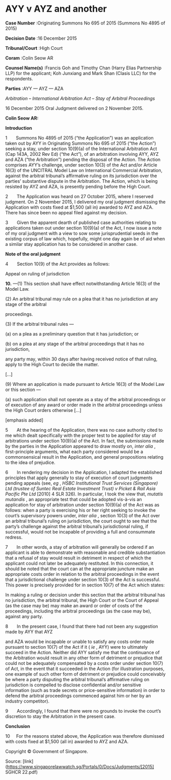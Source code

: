 # AYY v AYZ and another 



**Case Number** :Originating Summons No 695 of 2015 (Summons No 4895 of 2015) 

**Decision Date** :16 December 2015 

**Tribunal/Court** :High Court 

**Coram** :Colin Seow AR 

**Counsel Name(s)** :Francis Goh and Timothy Chan (Harry Elias Partnership LLP) for the applicant; Koh Junxiang and Mark Shan (Clasis LLC) for the respondents. 

**Parties** :AYY — AYZ — AZA 

_Arbitration_ – _International Arbitration Act_ – _Stay of Arbitral Proceedings_ 

16 December 2015 Oral Judgment delivered on 2 November 2015. 

**Colin Seow AR:** 

**Introduction** 

1       Summons No 4895 of 2015 (“the Application”) was an application taken out by AYY in Originating Summons No 695 of 2015 (“the Action”) seeking a stay, under section 10(9)(a) of the International Arbitration Act (Cap 143A, 2002 Rev Ed) (“the Act”), of an arbitration involving AYY, AYZ and AZA (“the Arbitration”) pending the disposal of the Action. The Action comprises AYY’s challenge, under section 10(3) of the Act and/or Article 16(3) of the UNCITRAL Model Law on International Commercial Arbitration, against the arbitral tribunal’s affirmative ruling on its jurisdiction over the parties’ substantive dispute in the Arbitration. The Action, which is being resisted by AYZ and AZA, is presently pending before the High Court. 

2       The Application was heard on 27 October 2015, where I reserved judgment. On 2 November 2015, I delivered my oral judgment dismissing the Application with costs fixed at $1,500 (all in) awarded to AYZ and AZA. There has since been no appeal filed against my decision. 

3       Given the apparent dearth of published case authorities relating to applications taken out under section 10(9)(a) of the Act, I now issue a note of my oral judgment with a view to sow some jurisprudential seeds in the existing corpus of law which, hopefully, might one day again be of aid when a similar stay application has to be considered in another case. 

**Note of the oral judgment** 

4       Section 10(9) of the Act provides as follows: 

 Appeal on ruling of jurisdiction 

**10.** —(1) This section shall have effect notwithstanding Article 16(3) of the Model Law. 

 (2) An arbitral tribunal may rule on a plea that it has no jurisdiction at any stage of the arbitral 


 proceedings. 

 (3) If the arbitral tribunal rules — 

 (a) on a plea as a preliminary question that it has jurisdiction; or 

 (b) on a plea at any stage of the arbitral proceedings that it has no jurisdiction, 

 any party may, within 30 days after having received notice of that ruling, apply to the High Court to decide the matter. 

 [...] 

 (9) Where an application is made pursuant to Article 16(3) of the Model Law or this section — 

 (a) such application shall not operate as a stay of the arbitral proceedings or of execution of any award or order made in the arbitral proceedings unless the High Court orders otherwise [...] 

 [emphasis added] 

5       At the hearing of the Application, there was no case authority cited to me which dealt specifically with the proper test to be applied for stay of arbitrations under section 10(9)(a) of the Act. In fact, the submissions made by the parties in the Application appeared to draw mostly on, _inter alia_ , first-principle arguments, what each party considered would be a commonsensical result in the Application, and general propositions relating to the idea of prejudice. 

6       In rendering my decision in the Application, I adapted the established principles that apply generally to stay of execution of court judgments pending appeals (see, _eg_ , _HSBC Institutional Trust Services (Singapore) Ltd (trustee of Suntec Real Estate Investment Trust) v Picket & Rail Asia Pacific Pte Ltd_ <span class="citation">[2010] 4 SLR 326</span>). In particular, I took the view that, _mutatis mutandis_ , an appropriate test that could be adopted vis-à-vis an application for stay of arbitration under section 10(9)(a) of the Act was as follows: when a party is exercising his or her right seeking to invoke the court’s supervisory powers under, _inter alia_ , section 10(3) of the Act over an arbitral tribunal’s ruling on jurisdiction, the court ought to see that the party’s challenge against the arbitral tribunal’s jurisdictional ruling, if successful, would not be incapable of providing a full and consummate redress. 

7       In other words, a stay of arbitration will generally be ordered if an applicant is able to demonstrate with reasonable and credible substantiation that a refusal of stay would result in detriment in respect of which the applicant could not later be adequately restituted. In this connection, it should be noted that the court can at the appropriate juncture make an appropriate costs order in relation to the arbitral proceedings in the event that a jurisdictional challenge under section 10(3) of the Act is successful. This power is precisely provided for in section 10(7) of the Act which states: 

 In making a ruling or decision under this section that the arbitral tribunal has no jurisdiction, the arbitral tribunal, the High Court or the Court of Appeal (as the case may be) may make an award or order of costs of the proceedings, including the arbitral proceedings (as the case may be), against any party. 

8       In the present case, I found that there had not been any suggestion made by AYY that AYZ 


and AZA would be incapable or unable to satisfy any costs order made pursuant to section 10(7) of the Act if it ( _ie_ , AYY) were to ultimately succeed in the Action. Neither did AYY satisfy me that the continuance of the Arbitration would result in any other form of detriment or prejudice that could not be adequately compensated by a costs order under section 10(7) of Act, in the event that it succeeded in the Action (for illustration purposes, one example of such other form of detriment or prejudice could conceivably be where a party disputing the arbitral tribunal’s affirmative ruling on jurisdiction is compelled to disclose confidential and/or sensitive information (such as trade secrets or price-sensitive information) in order to defend the arbitral proceedings commenced against him or her by an industry competitor). 

9       Accordingly, I found that there were no grounds to invoke the court’s discretion to stay the Arbitration in the present case. 

**Conclusion** 

10     For the reasons stated above, the Application was therefore dismissed with costs fixed at $1,500 (all in) awarded to AYZ and AZA. 

 Copyright © Government of Singapore. 


Source: [link](https://www.singaporelawwatch.sg/Portals/0/Docs/Judgments/[2015] SGHCR 22.pdf)
